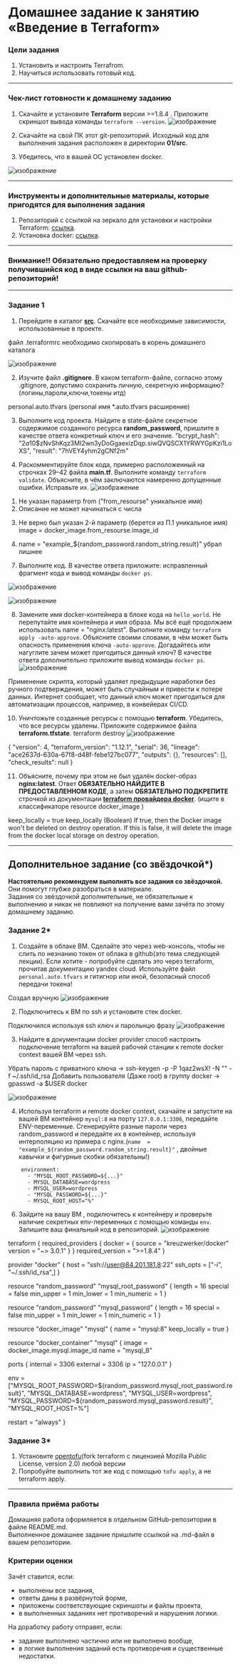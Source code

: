 # Домашнее задание к занятию «Введение в Terraform»

### Цели задания

1. Установить и настроить Terrafrom.
2. Научиться использовать готовый код.

------

### Чек-лист готовности к домашнему заданию

1. Скачайте и установите **Terraform** версии >=1.8.4 . Приложите скриншот вывода команды ```terraform --version```.
![изображение](https://github.com/user-attachments/assets/93e53616-1160-41c1-88ca-6fb492b17ed9)


2. Скачайте на свой ПК этот git-репозиторий. Исходный код для выполнения задания расположен в директории **01/src**.
3. Убедитесь, что в вашей ОС установлен docker.

![изображение](https://github.com/user-attachments/assets/9dce0b7f-8b63-4967-8337-33dd9ca3d1c4)



------

### Инструменты и дополнительные материалы, которые пригодятся для выполнения задания

1. Репозиторий с ссылкой на зеркало для установки и настройки Terraform: [ссылка](https://github.com/netology-code/devops-materials).
2. Установка docker: [ссылка](https://docs.docker.com/engine/install/ubuntu/). 
------
### Внимание!! Обязательно предоставляем на проверку получившийся код в виде ссылки на ваш github-репозиторий!
------

### Задание 1

1. Перейдите в каталог [**src**](https://github.com/netology-code/ter-homeworks/tree/main/01/src). Скачайте все необходимые зависимости, использованные в проекте.

файл .terraformrc необходимо скопировать в корень домашнего каталога

![изображение](https://github.com/user-attachments/assets/0e84fe23-73f8-4bea-bd34-698b042c0ad8)


2. Изучите файл **.gitignore**. В каком terraform-файле, согласно этому .gitignore, допустимо сохранить личную, секретную информацию?(логины,пароли,ключи,токены итд)

personal.auto.tfvars (personal имя *.auto.tfvars  расширение)

3. Выполните код проекта. Найдите  в state-файле секретное содержимое созданного ресурса **random_password**, пришлите в качестве ответа конкретный ключ и его значение.
"bcrypt_hash": "$2a$10$zNvShKqz3MI2wn3yDoGgaexizDqp.siwQVQSCX1YRWYGpKzi1LoXS",
"result": "7hVEY4yhm2gCNf2m"

5. Раскомментируйте блок кода, примерно расположенный на строчках 29–42 файла **main.tf**.
Выполните команду ```terraform validate```. Объясните, в чём заключаются намеренно допущенные ошибки. Исправьте их.
![изображение](https://github.com/user-attachments/assets/0c94ec18-38ed-4bcf-ad9c-cbe16a7d2b81)

1) Не указан параметр from ("from_resourse"  уникальное имя)
2) Описание не может начинаться с числа
3. Не верно был указан 2-й параметр (берется из П.1  уникальное имя) image = docker_image.from_resourse.image_id
4) name  = "example_${random_password.random_string.result}" убрал лишнее

7. Выполните код. В качестве ответа приложите: исправленный фрагмент кода и вывод команды ```docker ps```.


![изображение](https://github.com/user-attachments/assets/dbce5875-8209-412c-98fe-a2add278a717)


![изображение](https://github.com/user-attachments/assets/6917cb2b-37c9-4363-8c58-954f05802f8b)



8. Замените имя docker-контейнера в блоке кода на ```hello_world```. Не перепутайте имя контейнера и имя образа. Мы всё ещё продолжаем использовать name = "nginx:latest". Выполните команду ```terraform apply -auto-approve```.
Объясните своими словами, в чём может быть опасность применения ключа  ```-auto-approve```. Догадайтесь или нагуглите зачем может пригодиться данный ключ? В качестве ответа дополнительно приложите вывод команды ```docker ps```.
![изображение](https://github.com/user-attachments/assets/d1fdce65-9915-4c4f-ad1d-2d0d6f8175de)

Применение скрипта, который удаляет предыдущие наработки без ручного подтверждения, может быть случайным и привести к потере данных.
Интернет сообщает, что данный ключ может пригодиться для автоматизации процессов, например, в конвейерах CI/CD. 




10. Уничтожьте созданные ресурсы с помощью **terraform**. Убедитесь, что все ресурсы удалены. Приложите содержимое файла **terraform.tfstate**.
terraform destroy
![изображение](https://github.com/user-attachments/assets/29141c16-a0b8-4cc1-9509-669e560c312b)

{
  "version": 4,
  "terraform_version": "1.12.1",
  "serial": 36,
  "lineage": "ace2637d-630a-67f8-d48f-febe127bc077",
  "outputs": {},
  "resources": [],
  "check_results": null
}



11. Объясните, почему при этом не был удалён docker-образ **nginx:latest**. Ответ **ОБЯЗАТЕЛЬНО НАЙДИТЕ В ПРЕДОСТАВЛЕННОМ КОДЕ**, а затем **ОБЯЗАТЕЛЬНО ПОДКРЕПИТЕ** строчкой из документации [**terraform провайдера docker**](https://docs.comcloud.xyz/providers/kreuzwerker/docker/latest/docs).  (ищите в классификаторе resource docker_image )

keep_locally = true
keep_locally (Boolean) If true, then the Docker image won't be deleted on destroy operation. If this is false, it will delete the image from the docker local storage on destroy operation.




------

## Дополнительное задание (со звёздочкой*)

**Настоятельно рекомендуем выполнять все задания со звёздочкой.** Они помогут глубже разобраться в материале.   
Задания со звёздочкой дополнительные, не обязательные к выполнению и никак не повлияют на получение вами зачёта по этому домашнему заданию. 

### Задание 2*

1. Создайте в облаке ВМ. Сделайте это через web-консоль, чтобы не слить по незнанию токен от облака в github(это тема следующей лекции). Если хотите - попробуйте сделать это через terraform, прочитав документацию yandex cloud. Используйте файл ```personal.auto.tfvars``` и гитигнор или иной, безопасный способ передачи токена!

Создал вручную
![изображение](https://github.com/user-attachments/assets/6b5a9ebe-bdf3-4f81-9edf-912ab5b28878)


2. Подключитесь к ВМ по ssh и установите стек docker.

Подключился используя ssh ключ и парольнцю фразу
![изображение](https://github.com/user-attachments/assets/a2048e8b-6a57-4c5d-ac73-891627050004)


3. Найдите в документации docker provider способ настроить подключение terraform на вашей рабочей станции к remote docker context вашей ВМ через ssh.

Убрать пароль с приватного ключа ->  ssh-keygen -p -P 1qaz2wsX! -N "" -f ~/.ssh/id_rsa
Добавить пользователя (Даже root) в группу docker  -> gpasswd -a $USER docker

![изображение](https://github.com/user-attachments/assets/60dd5950-0274-4fdf-901f-0d718fc2b1eb)



4. Используя terraform и  remote docker context, скачайте и запустите на вашей ВМ контейнер ```mysql:8``` на порту ```127.0.0.1:3306```, передайте ENV-переменные. Сгенерируйте разные пароли через random_password и передайте их в контейнер, используя интерполяцию из примера с nginx.(```name  = "example_${random_password.random_string.result}"```  , двойные кавычки и фигурные скобки обязательны!) 
```
    environment:
      - "MYSQL_ROOT_PASSWORD=${...}"
      - MYSQL_DATABASE=wordpress
      - MYSQL_USER=wordpress
      - "MYSQL_PASSWORD=${...}"
      - MYSQL_ROOT_HOST="%"
```

6. Зайдите на вашу ВМ , подключитесь к контейнеру и проверьте наличие секретных env-переменных с помощью команды ```env```. Запишите ваш финальный код в репозиторий.
![изображение](https://github.com/user-attachments/assets/d267fbe5-688e-442f-a561-66c365112c67)

terraform {
  required_providers {
    docker = {
      source  = "kreuzwerker/docker"
      version = "~> 3.0.1"
    }
  }
  required_version = ">=1.8.4"
}

provider "docker" {
  host = "ssh://user@84.201.181.8:22"
    ssh_opts = ["-i", "~/.ssh/id_rsa",]
}

resource "random_password" "mysql_root_password" {
  length      = 16
  special     = false
  min_upper   = 1
  min_lower   = 1
  min_numeric = 1
}

resource "random_password" "mysql_password" {
  length      = 16
  special     = false
  min_upper   = 1
  min_lower   = 1
  min_numeric = 1
}


resource "docker_image" "mysql" {
  name         = "mysql:8"
  keep_locally = true
}


resource "docker_container" "mysql" {
  image = docker_image.mysql.image_id
  name  = "mysql_8"

  ports {
    internal = 3306
    external = 3306
    ip       = "127.0.0.1"
  }

  env = ["MYSQL_ROOT_PASSWORD=${random_password.mysql_root_password.result}",
         "MYSQL_DATABASE=wordpress",
         "MYSQL_USER=wordpress",
         "MYSQL_PASSWORD=${random_password.mysql_password.result}",
         "MYSQL_ROOT_HOST=%"]
  
   restart = "always"
  }







### Задание 3*
1. Установите [opentofu](https://opentofu.org/)(fork terraform с лицензией Mozilla Public License, version 2.0) любой версии
2. Попробуйте выполнить тот же код с помощью ```tofu apply```, а не terraform apply.
------

### Правила приёма работы

Домашняя работа оформляется в отдельном GitHub-репозитории в файле README.md.   
Выполненное домашнее задание пришлите ссылкой на .md-файл в вашем репозитории.

### Критерии оценки

Зачёт ставится, если:

* выполнены все задания,
* ответы даны в развёрнутой форме,
* приложены соответствующие скриншоты и файлы проекта,
* в выполненных заданиях нет противоречий и нарушения логики.

На доработку работу отправят, если:

* задание выполнено частично или не выполнено вообще,
* в логике выполнения заданий есть противоречия и существенные недостатки. 

